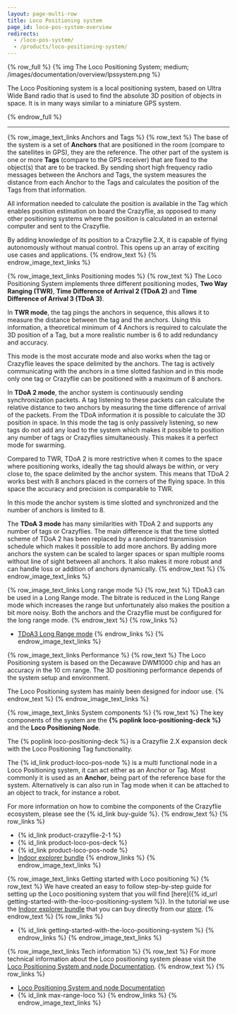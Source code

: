 ```yaml
---
layout: page-multi-row
title: Loco Positioning system
page_id: loco-pos-system-overview
redirects:
  - /loco-pos-system/
  - /products/loco-positioning-system/
---
```


{% row_full %}
{% img The Loco Positioning System; medium; /images/documentation/overview/lpssystem.png %}

The Loco Positioning system is a local positioning system, based on Ultra Wide Band radio that is used to find
the absolute 3D position of objects in space. It is in many ways similar to a miniature GPS system.

{% endrow_full %}

---

{% row_image_text_links Anchors and Tags %}
{% row_text %}
The base of the system is a set of __Anchors__ that are positioned in the room
(compare to the satellites in GPS), they are the reference. The other part of
the system is one or more __Tags__ (compare to the GPS receiver) that are fixed to the
object(s) that are to be tracked. By sending short high frequency radio
messages between the Anchors and Tags, the system measures the distance from
each Anchor to the Tags and calculates the position of the Tags from that
information.

All information needed to calculate the position is available in the Tag which
enables position estimation on board the Crazyflie, as opposed to many other
positioning systems where the position is calculated in an external computer
and sent to the Crazyflie.

By adding knowledge of its position to a Crazyflie 2.X, it is capable of flying
autonomously without manual control. This opens up an array of exciting use
cases and applications.
{% endrow_text %}
{% endrow_image_text_links %}


{% row_image_text_links Positioning modes %}
{% row_text %}
The Loco Positioning System implements three different positioning modes, **Two Way Ranging (TWR)**, **Time Difference of Arrival 2 (TDoA 2)** and **Time Difference of Arrival 3 (TDoA 3)**.

In **TWR mode**, the tag pings the anchors in sequence, this allows it to measure the distance between the tag and the anchors.
Using this information, a theoretical minimum of 4 Anchors is required to calculate the 3D position of a Tag, but a more realistic number
is 6 to add redundancy and accuracy.

This mode is the most accurate mode and also works when the tag or Crazyflie leaves the space delimited by the anchors.
The tag is actively communicating with the anchors in a time slotted fashion and in this mode only one tag or Crazyflie
can be positioned with a maximum of 8 anchors.

In **TDoA 2 mode**, the anchor system is continuously sending synchronization packets.
A tag listening to these packets can calculate the relative distance to two anchors by measuring the time difference of arrival of the packets.
From the TDoA information it is possible to calculate the 3D position in space.
In this mode the tag is only passively listening, so new tags do not add any load to the system which
makes it possible to position any number of tags or Crazyflies simultaneously. This makes it a perfect mode for swarming.

Compared to TWR, TDoA 2 is more restrictive when it comes to the space where positioning works,
ideally the tag should always be within, or very close to, the space delimited by the anchor system.
This means that TDoA 2 works best with 8 anchors placed in the corners of the flying space.
In this space the accuracy and precision is comparable to TWR.

In this mode the anchor system is time slotted and synchronized and the number of anchors is limited to 8.

The **TDoA 3 mode** has many similarities with TDoA 2 and supports any number of tags or
Crazyflies. The main difference is that the time slotted scheme of TDoA 2 has been
replaced by a randomized transmission schedule which makes it possible to add more anchors.
By adding more anchors the system can be scaled to larger spaces or span multiple
rooms without line of sight between all anchors. It also makes it more robust and can
handle loss or addition of anchors dynamically.
{% endrow_text %}
{% endrow_image_text_links %}


{% row_image_text_links Long range mode %}
{% row_text %}
TDoA3 can be used in a Long Range mode. The bitrate is reduced in the Long Range mode which increases the range but
unfortunately also makes the position a bit more noisy. Both the anchors and the Crazyflie must be configured for
the long range mode.
{% endrow_text %}
{% row_links %}
* [TDoA3 Long Range mode](/documentation/repository/lps-node-firmware/master/user-guides/tdoa3_long_range/)
{% endrow_links %}
{% endrow_image_text_links %}


{% row_image_text_links Performance %}
{% row_text %}
The Loco Positioning system is based on the Decawave DWM1000 chip and has an accuracy in the 10 cm range.
The 3D positioning performance depends of the system setup and environment.

The Loco Positioning system has mainly been designed for indoor use.
{% endrow_text %}
{% endrow_image_text_links %}


{% row_image_text_links System components %}
{% row_text %}
The key components of the system are the **{% poplink loco-positioning-deck %}** and the __Loco Positioning Node__.

The {% poplink loco-positioning-deck %} is a Crazyflie 2.X expansion deck with the Loco
Positioning Tag functionality.

The {% id_link product-loco-pos-node %} is a multi functional node in a Loco Positioning system,
it can act either as an Anchor or Tag. Most commonly it is used as an __Anchor__, being part of the reference base for
the system. Alternatively is can also run in Tag mode when it can be attached to an object to track,
for instance a robot.

For more information on how to combine the components of the Crazyflie ecosystem, please see the {% id_link buy-guide %}.
{% endrow_text %}
{% row_links %}
* {% id_link product-crazyflie-2-1 %}
* {% id_link product-loco-pos-deck %}
* {% id_link product-loco-pos-node %}
* [Indoor explorer bundle](https://store.bitcraze.io/collections/bundles/products/indoor-explorer-bundle)
{% endrow_links %}
{% endrow_image_text_links %}


{% row_image_text_links Getting started with Loco positioning %}
{% row_text %}
We have created an easy to follow step-by-step guide for setting up the Loco positioning system that you will find [here]({% id_url getting-started-with-the-loco-positioning-system %}). In the tutorial we use the [Indoor explorer bundle](https://store.bitcraze.io/collections/bundles/products/indoor-explorer-bundle) that you can buy directly from our [store](https://store.bitcraze.io/).
{% endrow_text %}
{% row_links %}
* {% id_link getting-started-with-the-loco-positioning-system %}
{% endrow_links %}
{% endrow_image_text_links %}


{% row_image_text_links Tech information %}
{% row_text %}
For more technical information about the Loco positioning system please visit the [Loco Positioning System and node Documentation](/documentation/repository/lps-node-firmware/master/).
{% endrow_text %}
{% row_links %}
* [Loco Positioning System and node Documentation](/documentation/repository/lps-node-firmware/master/)
* {% id_link max-range-loco %}
{% endrow_links %}
{% endrow_image_text_links %}
